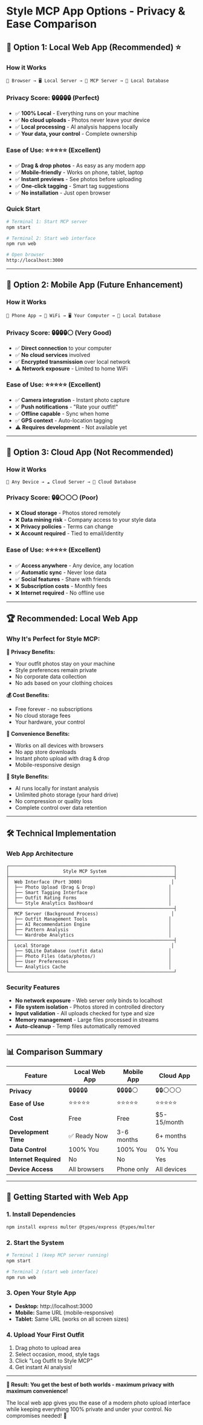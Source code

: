 # Style MCP App Options - Privacy & Ease Comparison

## 🎯 **Option 1: Local Web App** (Recommended) ⭐

### How it Works
```
📱 Browser → 🖥️ Local Server → 🔧 MCP Server → 💾 Local Database
```

### Privacy Score: 🔒🔒🔒🔒🔒 (Perfect)
- ✅ **100% Local** - Everything runs on your machine
- ✅ **No cloud uploads** - Photos never leave your device
- ✅ **Local processing** - AI analysis happens locally
- ✅ **Your data, your control** - Complete ownership

### Ease of Use: ⭐⭐⭐⭐⭐ (Excellent)
- ✅ **Drag & drop photos** - As easy as any modern app
- ✅ **Mobile-friendly** - Works on phone, tablet, laptop
- ✅ **Instant previews** - See photos before uploading
- ✅ **One-click tagging** - Smart tag suggestions
- ✅ **No installation** - Just open browser

### Quick Start
```bash
# Terminal 1: Start MCP server
npm start

# Terminal 2: Start web interface  
npm run web

# Open browser
http://localhost:3000
```

---

## 🎯 **Option 2: Mobile App** (Future Enhancement)

### How it Works
```
📱 Phone App → 📶 WiFi → 🖥️ Your Computer → 💾 Local Database
```

### Privacy Score: 🔒🔒🔒🔒⚪ (Very Good)
- ✅ **Direct connection** to your computer
- ✅ **No cloud services** involved
- ✅ **Encrypted transmission** over local network
- ⚠️ **Network exposure** - Limited to home WiFi

### Ease of Use: ⭐⭐⭐⭐⭐ (Excellent)
- ✅ **Camera integration** - Instant photo capture
- ✅ **Push notifications** - "Rate your outfit!"
- ✅ **Offline capable** - Sync when home
- ✅ **GPS context** - Auto-location tagging
- ⚠️ **Requires development** - Not available yet

---

## 🎯 **Option 3: Cloud App** (Not Recommended)

### How it Works
```
📱 Any Device → ☁️ Cloud Server → 💾 Cloud Database
```

### Privacy Score: 🔒🔒⚪⚪⚪ (Poor)
- ❌ **Cloud storage** - Photos stored remotely
- ❌ **Data mining risk** - Company access to your style data
- ❌ **Privacy policies** - Terms can change
- ❌ **Account required** - Tied to email/identity

### Ease of Use: ⭐⭐⭐⭐⭐ (Excellent)
- ✅ **Access anywhere** - Any device, any location
- ✅ **Automatic sync** - Never lose data
- ✅ **Social features** - Share with friends
- ❌ **Subscription costs** - Monthly fees
- ❌ **Internet required** - No offline use

---

## 🏆 **Recommended: Local Web App**

### Why It's Perfect for Style MCP:

**🔐 Privacy Benefits:**
- Your outfit photos stay on your machine
- Style preferences remain private
- No corporate data collection
- No ads based on your clothing choices

**💰 Cost Benefits:**
- Free forever - no subscriptions
- No cloud storage fees
- Your hardware, your control

**🚀 Convenience Benefits:**
- Works on all devices with browsers
- No app store downloads
- Instant photo upload with drag & drop
- Mobile-responsive design

**🎯 Style Benefits:**
- AI runs locally for instant analysis
- Unlimited photo storage (your hard drive)
- No compression or quality loss
- Complete control over data retention

---

## 🛠️ **Technical Implementation**

### Web App Architecture
```
┌─────────────────────────────────────────────────────────────┐
│                    Style MCP System                         │
├─────────────────────────────────────────────────────────────┤
│  Web Interface (Port 3000)                                 │
│  ├── Photo Upload (Drag & Drop)                           │
│  ├── Smart Tagging Interface                              │
│  ├── Outfit Rating Forms                                  │
│  └── Style Analytics Dashboard                            │
├─────────────────────────────────────────────────────────────┤
│  MCP Server (Background Process)                           │
│  ├── Outfit Management Tools                              │
│  ├── AI Recommendation Engine                             │
│  ├── Pattern Analysis                                     │
│  └── Wardrobe Analytics                                   │
├─────────────────────────────────────────────────────────────┤
│  Local Storage                                             │
│  ├── SQLite Database (outfit data)                        │
│  ├── Photo Files (data/photos/)                           │
│  ├── User Preferences                                     │
│  └── Analytics Cache                                      │
└─────────────────────────────────────────────────────────────┘
```

### Security Features
- **No network exposure** - Web server only binds to localhost
- **File system isolation** - Photos stored in controlled directory
- **Input validation** - All uploads checked for type and size
- **Memory management** - Large files processed in streams
- **Auto-cleanup** - Temp files automatically removed

---

## 📊 **Comparison Summary**

| Feature | Local Web App | Mobile App | Cloud App |
|---------|---------------|------------|-----------|
| **Privacy** | 🔒🔒🔒🔒🔒 | 🔒🔒🔒🔒⚪ | 🔒🔒⚪⚪⚪ |
| **Ease of Use** | ⭐⭐⭐⭐⭐ | ⭐⭐⭐⭐⭐ | ⭐⭐⭐⭐⭐ |
| **Cost** | Free | Free | $5-15/month |
| **Development Time** | ✅ Ready Now | 3-6 months | 6+ months |
| **Data Control** | 100% You | 100% You | 0% You |
| **Internet Required** | No | No | Yes |
| **Device Access** | All browsers | Phone only | All devices |

---

## 🚀 **Getting Started with Web App**

### 1. Install Dependencies
```bash
npm install express multer @types/express @types/multer
```

### 2. Start the System
```bash
# Terminal 1 (keep MCP server running)
npm start

# Terminal 2 (start web interface)
npm run web
```

### 3. Open Your Style App
- **Desktop:** http://localhost:3000
- **Mobile:** Same URL (mobile-responsive)
- **Tablet:** Same URL (works on all screen sizes)

### 4. Upload Your First Outfit
1. Drag photo to upload area
2. Select occasion, mood, style tags
3. Click "Log Outfit to Style MCP"
4. Get instant AI analysis!

---

**🎯 Result: You get the best of both worlds - maximum privacy with maximum convenience!**

The local web app gives you the ease of a modern photo upload interface while keeping everything 100% private and under your control. No compromises needed! 🌟